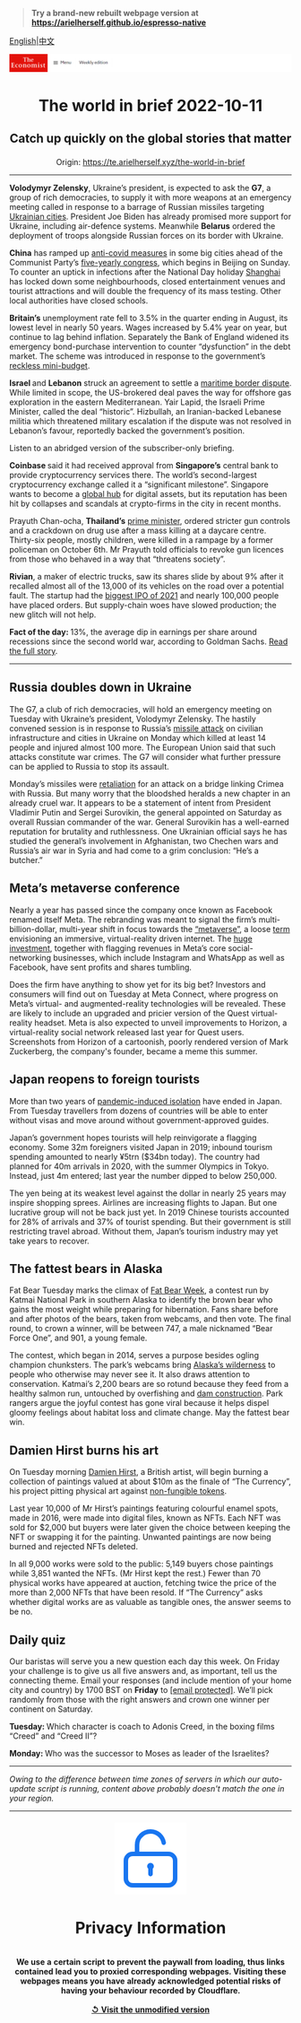 > **Try a brand-new rebuilt webpage version at https://arielherself.github.io/espresso-native**

[English](https://github.com/arielherself/espresso/blob/main/README.md)|[中文](https://github-com.translate.goog/arielherself/espresso/blob/main/README.md?_x_tr_sl=en&_x_tr_tl=zh-CN&_x_tr_hl=zh-CN&_x_tr_pto=wapp)



![The Economist](menubar.png)

# <p align="center">The world in brief 2022-10-11</p>

## <p align="center">Catch up quickly on the global stories that matter</p>

<p align="center">Origin: <a href="https://te.arielherself.xyz/the-world-in-brief">https://te.arielherself.xyz/the-world-in-brief</a><hr>

<strong>Volodymyr Zelensky</strong>, Ukraine’s president, is expected to ask the <strong>G7</strong>, a group of rich democracies, to supply it with more weapons at an emergency meeting called in response to a barrage of Russian missiles targeting [Ukrainian cities](https://te.arielherself.xyz/europe/2022/10/10/russia-launches-a-wave-of-missiles-across-ukraine). President Joe Biden has already promised more support for Ukraine, including air-defence systems. Meanwhile <strong>Belarus</strong> ordered the deployment of troops alongside Russian forces on its border with Ukraine.

<strong>China</strong> has ramped up [anti-covid measures](https://te.arielherself.xyz/china/2022/09/08/public-patience-with-zero-covid-is-wearing-thin-in-china) in some big cities ahead of the Communist Party’s [five-yearly congress](https://te.arielherself.xyz/leaders/2022/09/29/how-to-make-sense-of-xi-jinping-chinas-enigmatic-ruler), which begins in Beijing on Sunday. To counter an uptick in infections after the National Day holiday [Shanghai](https://te.arielherself.xyz/china/2022/06/30/getting-around-covid-controls-in-shanghai) has locked down some neighbourhoods, closed entertainment venues and tourist attractions and will double the frequency of its mass testing. Other local authorities have closed schools.

<strong>Britain’s</strong> unemployment rate fell to 3.5% in the quarter ending in August, its lowest level in nearly 50 years. Wages increased by 5.4% year on year, but continue to lag behind inflation. Separately the Bank of England widened its emergency bond-purchase intervention to counter “dysfunction” in the debt market. The scheme was introduced in response to the government’s [reckless mini-budget](https://te.arielherself.xyz/britain/2022/09/23/britains-chancellor-offers-up-a-reckless-budget-fiscally-and-politically).

<strong>Israel </strong>and <strong>Lebanon</strong> struck an agreement to settle a [maritime border dispute](https://te.arielherself.xyz/middle-east-and-africa/2022/08/21/mediterranean-gas-sends-sparks-flying-between-lebanon-and-israel). While limited in scope, the US-brokered deal paves the way for offshore gas exploration in the eastern Mediterranean. Yair Lapid, the Israeli Prime Minister, called the deal “historic”. Hizbullah, an Iranian-backed Lebanese militia which threatened military escalation if the dispute was not resolved in Lebanon’s favour, reportedly backed the government’s position.

Listen to an abridged version of the subscriber-only briefing.

<strong>Coinbase </strong>said it had received approval from <strong>Singapore’s</strong> central bank to provide cryptocurrency services there. The world’s second-largest cryptocurrency exchange called it a “significant milestone”. Singapore wants to become a [global hub](https://te.arielherself.xyz/finance-and-economics/2022/06/29/the-battle-between-asias-financial-centres-is-heating-up) for digital assets, but its reputation has been hit by collapses and scandals at crypto-firms in the city in recent months.

Prayuth Chan-ocha, <strong>Thailand’s</strong> [prime minister](https://te.arielherself.xyz/asia/2022/08/25/thailands-constitutional-court-suspends-the-prime-minister), ordered stricter gun controls and a crackdown on drug use after a mass killing at a daycare centre. Thirty-six people, mostly children, were killed in a rampage by a former policeman on October 6th. Mr Prayuth told officials to revoke gun licences from those who behaved in a way that “threatens society”.

<strong>Rivian</strong>, a maker of electric trucks, saw its shares slide by about 9% after it recalled almost all of the 13,000 of its vehicles on the road over a potential fault. The startup had the [biggest IPO of 2021](https://te.arielherself.xyz/business/2021/09/02/an-electric-vehicle-startup-aims-for-a-stellar-valuation) and nearly 100,000 people have placed orders. But supply-chain woes have slowed production; the new glitch will not help.

<strong>Fact of the day: </strong>13%, the average dip in earnings per share around recessions since the second world war, according to Goldman Sachs. [Read the full story](https://te.arielherself.xyz/business/2022/10/09/have-profits-peaked-at-american-businesses).

----------

## Russia doubles down in Ukraine

The G7, a club of rich democracies, will hold an emergency meeting on Tuesday with Ukraine’s president, Volodymyr Zelensky. The hastily convened session is in response to Russia’s [missile attack](https://te.arielherself.xyz/europe/2022/10/10/russia-launches-a-wave-of-missiles-across-ukraine) on civilian infrastructure and cities in Ukraine on Monday which killed at least 14 people and injured almost 100 more. The European Union said that such attacks constitute war crimes. The G7 will consider what further pressure can be applied to Russia to stop its assault.

Monday’s missiles were [retaliation](https://te.arielherself.xyz/europe/2022/10/08/ukraine-braces-for-retaliation-after-an-attack-on-the-bridge-from-crimea-to-russia) for an attack on a bridge linking Crimea with Russia. But many worry that the bloodshed heralds a new chapter in an already cruel war. It appears to be a statement of intent from President Vladimir Putin and Sergei Surovikin, the general appointed on Saturday as overall Russian commander of the war. General Surovikin has a well-earned reputation for brutality and ruthlessness. One Ukrainian official says he has studied the general’s involvement in Afghanistan, two Chechen wars and Russia’s air war in Syria and had come to a grim conclusion: “He’s a butcher.”

## Meta’s metaverse conference

Nearly a year has passed since the company once known as Facebook renamed itself Meta. The rebranding was meant to signal the firm’s multi-billion-dollar, multi-year shift in focus towards the [“metaverse”](https://te.arielherself.xyz/the-economist-explains/2021/05/11/what-is-the-metaverse), a loose [term](https://te.arielherself.xyz/culture/2022/07/27/in-the-metaverse-matthew-ball-explains-where-the-idea-came-from) envisioning an immersive, virtual-reality driven internet. The [huge investment](https://te.arielherself.xyz/business/2022/02/04/metamorphosis-facebook-and-big-tech-competition), together with flagging revenues in Meta’s core social-networking businesses, which include Instagram and WhatsApp as well as Facebook, have sent profits and shares tumbling. 

Does the firm have anything to show yet for its big bet? Investors and consumers will find out on Tuesday at Meta Connect, where progress on Meta’s virtual- and augmented-reality technologies will be revealed. These are likely to include an upgraded and pricier version of the Quest virtual-reality headset. Meta is also expected to unveil improvements to Horizon, a virtual-reality social network released last year for Quest users. Screenshots from Horizon of a cartoonish, poorly rendered version of Mark Zuckerberg, the company&#x27;s founder, became a meme this summer.

## Japan reopens to foreign tourists

More than two years of [pandemic-induced isolation](https://te.arielherself.xyz/asia/2022/07/07/what-pandemic-border-closures-say-about-japans-view-of-outsiders) have ended in Japan. From Tuesday travellers from dozens of countries will be able to enter without visas and move around without government-approved guides. 

Japan’s government hopes tourists will help reinvigorate a flagging economy. Some 32m foreigners visited Japan in 2019; inbound tourism spending amounted to nearly ¥5trn ($34bn today). The country had planned for 40m arrivals in 2020, with the summer Olympics in Tokyo. Instead, just 4m entered; last year the number dipped to below 250,000.

The yen being at its weakest level against the dollar in nearly 25 years may inspire shopping sprees. Airlines are increasing flights to Japan. But one lucrative group will not be back just yet. In 2019 Chinese tourists accounted for 28% of arrivals and 37% of tourist spending. But their government is still restricting travel abroad. Without them, Japan’s tourism industry may yet take years to recover.

## The fattest bears in Alaska

Fat Bear Tuesday marks the climax of [Fat Bear Week](https://te.arielherself.xyz/united-states/2022/10/04/alaskas-fat-bear-week-proves-conservation-can-be-joyful), a contest run by Katmai National Park in southern Alaska to identify the brown bear who gains the most weight while preparing for hibernation. Fans share before and after photos of the bears, taken from webcams, and then vote. The final round, to crown a winner, will be between 747, a male nicknamed “Bear Force One”, and 901, a young female. 

The contest, which began in 2014, serves a purpose besides ogling champion chunksters. The park’s webcams bring [Alaska’s wilderness](https://te.arielherself.xyz/essay/2022/09/08/the-alaskan-wilderness-reveals-the-past-and-the-future) to people who otherwise may never see it. It also draws attention to conservation. Katmai’s 2,200 bears are so rotund because they feed from a healthy salmon run, untouched by overfishing and [dam construction](https://te.arielherself.xyz/united-states/2021/07/08/in-the-pacific-north-west-hydroelectric-dams-are-being-removed). Park rangers argue the joyful contest has gone viral because it helps dispel gloomy feelings about habitat loss and climate change. May the fattest bear win.

## Damien Hirst burns his art

On Tuesday morning [Damien Hirst](https://te.arielherself.xyz/books-and-arts/2017/04/15/damien-hirsts-new-art-is-exquisitely-crafted), a British artist, will begin burning a collection of paintings valued at about $10m as the finale of “The Currency”, his project pitting physical art against [non-fungible tokens](https://te.arielherself.xyz/the-economist-explains/2021/10/12/what-is-an-nft).

Last year 10,000 of Mr Hirst’s paintings featuring colourful enamel spots, made in 2016, were made into digital files, known as NFTs. Each NFT was sold for $2,000 but buyers were later given the choice between keeping the NFT or swapping it for the painting. Unwanted paintings are now being burned and rejected NFTs deleted.  
  
 In all 9,000 works were sold to the public: 5,149 buyers chose paintings while 3,851 wanted the NFTs. (Mr Hirst kept the rest.) Fewer than 70 physical works have appeared at auction, fetching twice the price of the more than 2,000 NFTs that have been resold. If “The Currency” asks whether digital works are as valuable as tangible ones, the answer seems to be no.

## Daily quiz

Our baristas will serve you a new question each day this week. On Friday your challenge is to give us all five answers and, as important, tell us the connecting theme. Email your responses (and include mention of your home city and country) by 1700 BST on <strong>Friday</strong> to [<span class="__cf_email__" data-cfemail="9acbeff3e0dfe9eae8ffe9e9f5dafff9f5f4f5f7f3e9eeb4f9f5f7">[email&#160;protected]</span>](https://mail.google.com/mail/?view=cm&amp;fs=1&amp;tf=1&amp;to=QuizEspresso@te.arielherself.xyz). We’ll pick randomly from those with the right answers and crown one winner per continent on Saturday.

<strong>Tuesday: </strong>Which character is coach to Adonis Creed, in the boxing films “Creed” and “Creed II”?  
  
<strong>Monday: </strong>Who was the successor to Moses as leader of the Israelites?

----------

*Owing to the difference between time zones of servers in which our auto-update script is running, content above probably doesn't match the one in your region.*

|<br><div align="center"><img src="unlock.png" /><h1>Privacy Information</h1></div></br>We use a certain script to prevent the paywall from loading, thus links contained lead you to proxied corresponding webpages. Visiting these webpages means you have already acknowledged potential risks of having your behaviour recorded by Cloudflare.<br><br>[&#x21BA; Visit the unmodified version](README.raw.md)<br><br>|
|-----|
